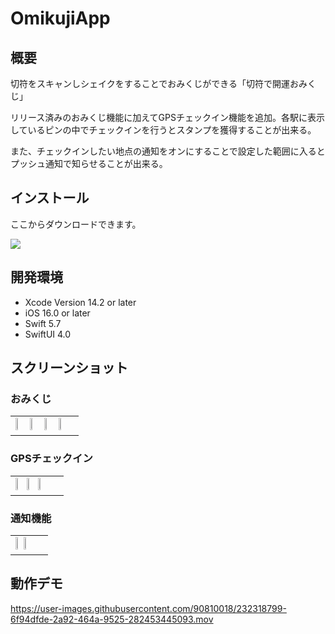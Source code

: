 #  OmikujiApp


## 概要
切符をスキャンしシェイクをすることでおみくじができる「切符で開運おみくじ」

リリース済みのおみくじ機能に加えてGPSチェックイン機能を追加。各駅に表示しているピンの中でチェックインを行うとスタンプを獲得することが出来る。

また、チェックインしたい地点の通知をオンにすることで設定した範囲に入るとプッシュ通知で知らせることが出来る。

## インストール

ここからダウンロードできます。

<a href="https://apps.apple.com/jp/app/jr%E4%B9%9D%E5%B7%9E%E9%A6%99%E6%A4%8E%E7%B7%9A/id1631720695">
  <img src="https://user-images.githubusercontent.com/90810018/216058554-685a7204-08db-409a-bbb0-0616ea43a2e6.svg">
</a>

## 開発環境

- Xcode Version 14.2 or later
- iOS 16.0 or later 
- Swift 5.7
- SwiftUI 4.0


## スクリーンショット

### おみくじ 
<table>
  <tr>
    <td>
      <img src="https://user-images.githubusercontent.com/90810018/225027112-602b148f-197a-4340-9b49-0d2ff87d2d59.png" width="20%">
      <img src="https://user-images.githubusercontent.com/90810018/225027819-dbd1ae24-a0fe-4e50-adfd-2e01c6c59818.png" width="20%">
      <img src="https://user-images.githubusercontent.com/90810018/225027559-83aff9e0-90f1-44a9-81b1-0f37676a50f4.png" width="20%">
      <img src="https://user-images.githubusercontent.com/90810018/225026637-d2f835bd-e07e-4ae8-99cc-6236b1e3489d.png" width="20%">
    </td>
  </tr>
</table>

### GPSチェックイン
<table>
  <tr>
    <td>
      <img src="https://user-images.githubusercontent.com/90810018/225630660-9ba9f70f-694e-4274-962d-15eb98729cf6.PNG" width="20%">
      <img src="https://user-images.githubusercontent.com/90810018/225631019-92f63df5-ab12-4d96-a8af-8ce283cc0861.PNG" width="20%">
      <img src="https://user-images.githubusercontent.com/90810018/225631423-655a906b-98b6-4347-a69f-b635a7111bfa.png" width="20%">
    </td>
  </tr>
</table>

### 通知機能
<table>
  <tr>
    <td>
      <img src="https://user-images.githubusercontent.com/90810018/225631236-0abd7964-714a-4db4-82e6-1e02c6ace703.PNG" width="20%">
      <img src="https://user-images.githubusercontent.com/90810018/225631554-bd974893-7df5-4488-8f83-61c2b4edb5a8.png" width="20%">
    </td>
  </tr>
</table>

## 動作デモ
https://user-images.githubusercontent.com/90810018/232318799-6f94dfde-2a92-464a-9525-282453445093.mov

